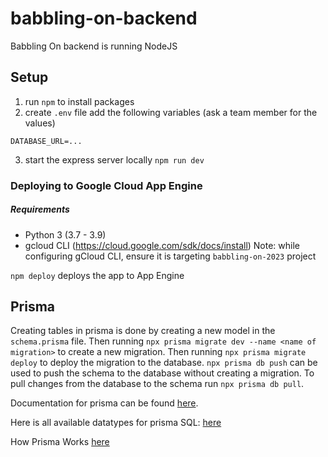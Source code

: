 # babbling-on-backend

Babbling On backend is running NodeJS

## Setup

1. run `npm` to install packages
2. create `.env` file add the following variables (ask a team member for the values)

```
DATABASE_URL=...
```

3. start the express server locally `npm run dev`

### Deploying to Google Cloud App Engine

##### Requirements

- Python 3 (3.7 - 3.9)
- gcloud CLI (https://cloud.google.com/sdk/docs/install) Note: while configuring gCloud CLI, ensure it is targeting `babbling-on-2023` project

`npm deploy` deploys the app to App Engine

## Prisma

Creating tables in prisma is done by creating a new model in the `schema.prisma` file. Then running `npx prisma migrate dev --name <name of migration>` to create a new migration. Then running `npx prisma migrate deploy` to deploy the migration to the database. `npx prisma db push` can be used to push the schema to the database without creating a migration. To pull changes from the database to the schema run `npx prisma db pull`.

Documentation for prisma can be found [here](https://www.prisma.io/docs/concepts/components/prisma-schema).

Here is all available datatypes for prisma SQL: [here](https://www.prisma.io/docs/concepts/database-connectors/mysql#native-type-mapping-from-prisma-to-mysql)

How Prisma Works [here](https://www.prisma.io/docs/concepts/components/prisma-client)
